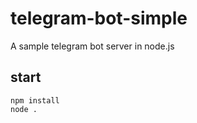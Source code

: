 # telegram-bot-simple
A sample telegram bot server in node.js

## start

```
npm install
node .
```
